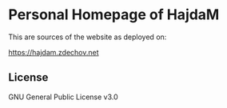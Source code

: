 Personal Homepage of HajdaM
===========================

This are sources of the website as deployed on:

https://hajdam.zdechov.net  

License
-------

GNU General Public License v3.0  

